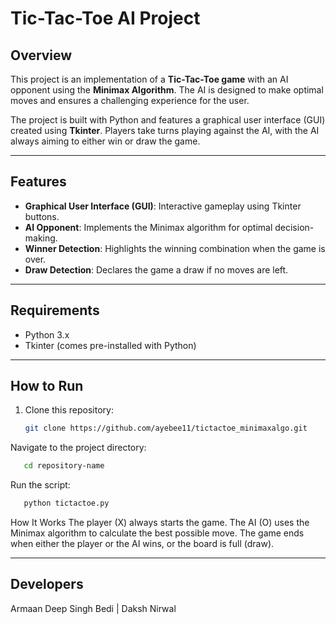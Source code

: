 # Tic-Tac-Toe AI Project

## Overview
This project is an implementation of a **Tic-Tac-Toe game** with an AI opponent using the **Minimax Algorithm**. The AI is designed to make optimal moves and ensures a challenging experience for the user.

The project is built with Python and features a graphical user interface (GUI) created using **Tkinter**. Players take turns playing against the AI, with the AI always aiming to either win or draw the game.

---

## Features
- **Graphical User Interface (GUI)**: Interactive gameplay using Tkinter buttons.
- **AI Opponent**: Implements the Minimax algorithm for optimal decision-making.
- **Winner Detection**: Highlights the winning combination when the game is over.
- **Draw Detection**: Declares the game a draw if no moves are left.

---

## Requirements
- Python 3.x
- Tkinter (comes pre-installed with Python)

---

## How to Run


1. Clone this repository:
   ```bash
   git clone https://github.com/ayebee11/tictactoe_minimaxalgo.git
Navigate to the project directory:
```bash
   cd repository-name
```

Run the script:
```bash
   python tictactoe.py
```

How It Works
The player (X) always starts the game.
The AI (O) uses the Minimax algorithm to calculate the best possible move.
The game ends when either the player or the AI wins, or the board is full (draw).

---
Developers
---

Armaan Deep Singh Bedi | Daksh Nirwal
